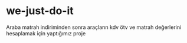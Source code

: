 # we-just-do-it

Araba matrah indiriminden sonra araçların kdv ötv ve matrah değerlerini hesaplamak için yaptığımız proje
